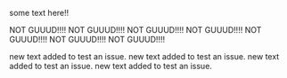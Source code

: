some text here!!

NOT GUUUD!!!!
NOT GUUUD!!!!
NOT GUUUD!!!!
NOT GUUUD!!!!
NOT GUUUD!!!!
NOT GUUUD!!!!
NOT GUUUD!!!!


new text added to test an issue.
new text added to test an issue.
new text added to test an issue.
new text added to test an issue.
